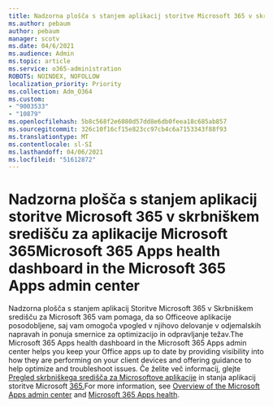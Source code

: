 ```yaml
---
title: Nadzorna plošča s stanjem aplikacij storitve Microsoft 365 v skrbniškem središču za aplikacije Microsoft 365
ms.author: pebaum
author: pebaum
manager: scotv
ms.date: 04/6/2021
ms.audience: Admin
ms.topic: article
ms.service: o365-administration
ROBOTS: NOINDEX, NOFOLLOW
localization_priority: Priority
ms.collection: Adm_O364
ms.custom:
- "9003533"
- "10879"
ms.openlocfilehash: 5b8c568f2e6080d57dd8e6db0feea18c685ab857
ms.sourcegitcommit: 326c10f16cf15e823cc97cb4c6a7153343f88f93
ms.translationtype: MT
ms.contentlocale: sl-SI
ms.lasthandoff: 04/06/2021
ms.locfileid: "51612872"
---
```

# <a name="microsoft-365-apps-health-dashboard-in-the-microsoft-365-apps-admin-center"></a><span data-ttu-id="e012f-102">Nadzorna plošča s stanjem aplikacij storitve Microsoft 365 v skrbniškem središču za aplikacije Microsoft 365</span><span class="sxs-lookup"><span data-stu-id="e012f-102">Microsoft 365 Apps health dashboard in the Microsoft 365 Apps admin center</span></span>

<span data-ttu-id="e012f-103">Nadzorna plošča s stanjem aplikacij Storitve Microsoft 365 v Skrbniškem središču za Microsoft 365 vam pomaga, da so Officeove aplikacije posodobljene, saj vam omogoča vpogled v njihovo delovanje v odjemalskih napravah in ponuja smernice za optimizacijo in odpravljanje težav.</span><span class="sxs-lookup"><span data-stu-id="e012f-103">The Microsoft 365 Apps health dashboard in the Microsoft 365 Apps admin center helps you keep your Office apps up to date by providing visibility into how they are performing on your client devices and offering guidance to help optimize and troubleshoot issues.</span></span> <span data-ttu-id="e012f-104">Če želite več informacij, glejte [Pregled skrbniškega središča za Microsoftove aplikacije](https://docs.microsoft.com/deployoffice/admincenter/overview) in stanja aplikacij storitve Microsoft [365.](https://docs.microsoft.com/deployoffice/admincenter/microsoft-365-apps-health)</span><span class="sxs-lookup"><span data-stu-id="e012f-104">For more information, see [Overview of the Microsoft Apps admin center](https://docs.microsoft.com/deployoffice/admincenter/overview) and [Microsoft 365 Apps health](https://docs.microsoft.com/deployoffice/admincenter/microsoft-365-apps-health).</span></span>



